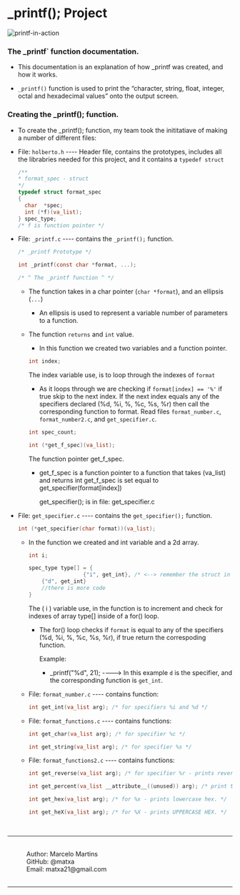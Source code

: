 # _printf(); Project

![printf-in-action](https://i.ibb.co/6bKXd4H/printf-block-diagram.png")

###  The _printf` function documentation.

- This documentation is an explanation of how _printf was created, and how it works.

- `_printf()` function is used to print the “character, string, float, integer, octal and hexadecimal values” onto the output screen.

### Creating the  _printf(); function.

- To create the _printf(); function, my team took the inititatiave of making a number of different files:

- File: `holberto.h` ---- Header file, contains the prototypes, includes all the librabries needed for this project, and it contains a `typedef struct`

  ```c
  /**
  * format_spec - struct
  */
  typedef struct format_spec
  {
    char  *spec;
    int (*f)(va_list);
  } spec_type;
  /* f is function pointer */
  ```



- File:  `_printf.c` ---- contains the `_printf();` function.

  ```c
  /* _printf Prototype */

  int _printf(const char *format, ...);

  /* ^ The _printf function ^ */
  ```

  - The function takes in a char pointer (`char *format`), and an ellipsis (`...`)
    - An ellipsis is used to represent a variable number of parameters to a function.

  - The function `returns` and `int` value.

    - In this function we created two variables and a function pointer.

    ```c
    int index;
    ```

    The index variable use, is to loop through the indexes of `format`

    * As it loops through we are checking if `format[index] == '%'` if true skip to the next index. If the next index equals any of the specifiers declared (%d, %i, %, %c, %s, %r) then call the corresponding  function to format. Read files `format_number.c`, `format_number2.c`, and `get_specifier.c`.

    ```c
    int spec_count;
    ```

    ```c
    int (*get_f_spec)(va_list);
    ```

    The function pointer get_f_spec.

    - get_f_spec is a function pointer to a function that takes (va_list) and returns int
      get_f_spec is set equal to get_specifier(format[index])

      get_specifier(); is in file: get_specifier.c



- File: `get_specifier.c` ---- contains the `get_specifier();` function.

  ```c
  int (*get_specifier(char format))(va_list);
  ```

  - In the function we created and int variable and a 2d array.

    ```c
    int i;

    spec_type type[] = {
    	      	     {"i", get_int}, /* <--> remember the struct in the "holberton.h" file? in this case 'i' is spec (the char), and get_int takes over the function pointer ( `int (*f)(va_list);` or f )*/
        {"d", get_int}
        //there is more code
    }
    ```

    The ( i ) variable use, in the function is to increment and check for indexes of array type[] inside of a for() loop.

    - The for() loop checks if `format` is equal to any of the specifiers (%d, %i, %, %c, %s, %r), if true return the correspoding function.

      Example:

      - _printf("%d", 21); ----> In this example `d` is the specifier, and the corresponding function is `get_int`.

  - File: `format_number.c` ---- contains function:

    ```c
    int get_int(va_list arg); /* for specifiers %i and %d */
    ```

  - File: `format_functions.c` ---- contains functions:

    ```c
    int get_char(va_list arg); /* for specifier %c */
    ```

    ```c
    int get_string(va_list arg); /* for specifier %s */
    ```

  - File: `format_functions2.c` ---- contains functions:

    ```c
    int get_reverse(va_list arg); /* for specifier %r - prints reversed Ex: string -> "gnirts" */
    ```

    ```c
    int get_percent(va_list __attribute__((unused)) arg); /* print the '%' sign */
    ```

    ```c
    int get_hex(va_list arg); /* for %x - prints lowercase hex. */
    ```

    ```c
    int get_heX(va_list arg); /* for %X - prints UPPERCASE HEX. */
    ```
    
    &#10240;<br>
<hr>
&#10240;<br>
&#10240; &#10240; &#10240; Author: Marcelo Martins<br>
&#10240; &#10240; &#10240; GitHub: @matxa<br>
&#10240; &#10240; &#10240; Email: matxa21@gmail.com<br>
&#10240;
<hr>
